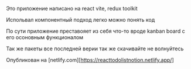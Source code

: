 Это приложение написано на react vite, redux toolkit

Испольвал компонентный подход легко можно понять код 

По сути приложение преставояет из себя что-то вроде kanban  board с его осоновным функционалом 

Так же пакеты все последней верии так же скачивайте не волнуйтесь

Опубликован на [netlify.com][https://reacttodolistnotion.netlify.app/]
